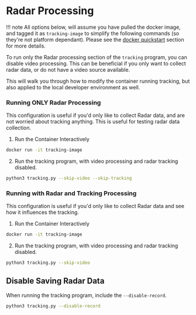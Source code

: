 # Radar Processing

!!! note
    All options below, will assume you have pulled the docker image, and tagged it as `tracking-image` to simplify the following commands (so they're not platform dependant). Please see the [docker quickstart](./runningInDocker.md) section for more details.

To run only the Radar processing section of the `tracking` program, you can disable video processing. This can be beneficial if you only want to collect radar data, or do not have a video source available.

This will walk you through how to modify the container running tracking, but also applied to the local developer environment as well.

### Running ONLY Radar Processing
This configuration is useful if you'd only like to collect Radar data, and are not worried about tracking anything. This is useful for testing radar data collection.

1.  Run the Container Interactively
``` bash
docker run -it tracking-image
```

2. Run the tracking program, with video processing and radar tracking disabled.
```bash
python3 tracking.py --skip-video --skip-tracking
```

### Running with Radar and Tracking Processing
This configuration is useful if you'd only like to collect Radar data and see how it influences the tracking.

1.  Run the Container Interactively
``` bash
docker run -it tracking-image
```

2. Run the tracking program, with video processing and radar tracking disabled.
```bash
python3 tracking.py --skip-video
```

## Disable Saving Radar Data
When running the tracking program, include the `--disable-record`.
```bash
python3 tracking.py --disable-record
```
